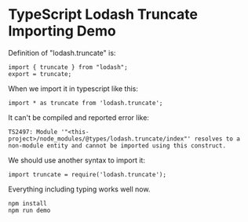 TypeScript Lodash Truncate Importing Demo
=========================================

Definition of "lodash.truncate" is:

```
import { truncate } from "lodash";
export = truncate;
```

When we import it in typescript like this:

```
import * as truncate from 'lodash.truncate';
```

It can't be compiled and reported error like:

```
TS2497: Module '"<this-project>/node_modules/@types/lodash.truncate/index"' resolves to a non-module entity and cannot be imported using this construct.
```

We should use another syntax to import it:

```
import truncate = require('lodash.truncate');
```

Everything including typing works well now.

```
npm install
npm run demo
```

